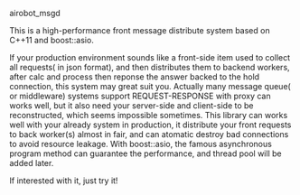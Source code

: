 airobot_msgd

This is a high-performance front message distribute system based on C++11 and boost::asio.

If your production environment sounds like a front-side item used to collect all requests( in json format), and then distributes them to backend workers, after calc and process then reponse the answer backed to the hold connection, this system may great suit you. 
Actually many message queue( or middleware) systems support REQUEST-RESPONSE with proxy can works well, but it also need your server-side and client-side to be reconstructed, which seems impossible sometimes. This library can works well with your already system in production, it distribute your front requests to back worker(s) almost in fair, and can atomatic destroy bad connections to avoid resource leakage. With boost::asio, the famous asynchronous program method can guarantee the performance, and thread pool will be added later.

If interested with it, just try it!